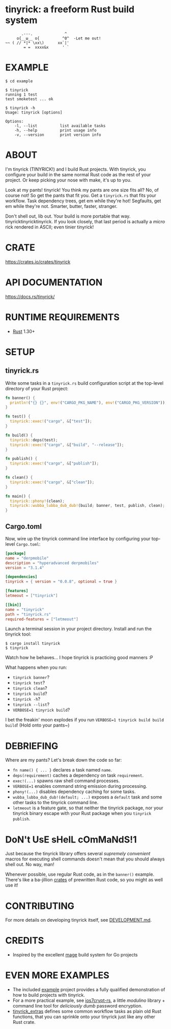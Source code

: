 # tinyrick: a freeform Rust build system

```
       .---.              ^
     o{__ω__ o{          ^0^  -Let me out!
~~ ( // *|* \xx\)      xx`|'
        = =  xxxx&x      ' `
```

# EXAMPLE

```console
$ cd example

$ tinyrick
running 1 test
test smoketest ... ok

$ tinyrick -h
Usage: tinyrick [options]

Options:
    -l, --list          list available tasks
    -h, --help          print usage info
    -v, --version       print version info
```

# ABOUT

I'm tinyrick (TINYRICK!) and I build Rust projects. With tinyrick, you configure your build in the same normal Rust code as the rest of your project. Or keep picking your nose with make, it's up to you.

Look at my pants! tinyrick! You think my pants are one size fits all? No, of course not! So get the pants that fit you. Get a `tinyrick.rs` that fits your workflow. Task dependency trees, get em while they're hot! Segfaults, get em while they're not. Smarter, butter, faster, stranger.

Don't shell out, lib out. Your build is more portable that way. tinyricktinyricktinyrick. If you look closely, that last period is actually a *micro* rick rendered in ASCII; even tinier tinyrick!

# CRATE

https://crates.io/crates/tinyrick

# API DOCUMENTATION

https://docs.rs/tinyrick/

# RUNTIME REQUIREMENTS

* [Rust](https://www.rust-lang.org/en-US/) 1.30+

# SETUP

## tinyrick.rs

Write some tasks in a `tinyrick.rs` build configuration script at the top-level directory of your Rust project:

```rust
fn banner() {
  println!("{} {}", env!("CARGO_PKG_NAME"), env!("CARGO_PKG_VERSION"));
}

fn test() {
  tinyrick::exec!("cargo", &["test"]);
}

fn build() {
  tinyrick::deps(test);
  tinyrick::exec!("cargo", &["build", "--release"]);
}

fn publish() {
  tinyrick::exec!("cargo", &["publish"]);
}

fn clean() {
  tinyrick::exec!("cargo", &["clean"]);
}

fn main() {
  tinyrick::phony!(clean);
  tinyrick::wubba_lubba_dub_dub!(build; banner, test, publish, clean);
}
```

## Cargo.toml

Now, wire up the tinyrick command line interface by configuring your top-level `Cargo.toml`:

```toml
[package]
name = "derpmobile"
description = "hyperadvanced derpmobiles"
version = "3.1.4"

[dependencies]
tinyrick = { version = "0.0.8", optional = true }

[features]
letmeout = ["tinyrick"]

[[bin]]
name = "tinyrick"
path = "tinyrick.rs"
required-features = ["letmeout"]
```

Launch a terminal session in your project directory. Install and run the tinyrick tool:

```console
$ cargo install tinyrick
$ tinyrick
```

Watch how he behaves... I hope tinyrick is practicing good manners :P

What happens when you run:

* `tinyrick banner`?
* `tinyrick test`?
* `tinyrick clean`?
* `tinyrick build`?
* `tinyrick -h`?
* `tinyrick --list`?
* `VERBOSE=1 tinyrick build`?

I bet the freakin' moon explodes if you run `VERBOSE=1 tinyrick build build build`! (Hold onto your pants~)

# DEBRIEFING

Where are my pants? Let's break down the code so far:

* `fn name() { ... }` declares a task named `name`.
* `deps(requirement)` caches a dependency on task `requirement`.
* `exec!(...)` spawns raw shell command processes.
* `VERBOSE=1` enables command string emission during processing.
* `phony!(...)` disables dependency caching for some tasks.
* `wubba_lubba_dub_dub!(default; ...)` exposes a `default` task and some other tasks to the tinyrick command line.
* `letmeout` is a feature gate, so that neither the tinyrick package, nor your tinyrick binary escape with your Rust package when you `tinyrick publish`.

# DoN't UsE sHelL cOmMaNdS!1

Just because the tinyrick library offers several *supremely convenient* macros for executing shell commands doesn't mean that you should always shell out. No way, man!

Whenever possible, use regular Rust code, as in the `banner()` example. There's like a ba-jillion [crates](https://crates.io) of prewritten Rust code, so you might as well use it!

# CONTRIBUTING

For more details on developing tinyrick itself, see [DEVELOPMENT.md](DEVELOPMENT.md).

# CREDITS

* Inspired by the excellent [mage](https://magefile.org/) build system for Go projects

# EVEN MORE EXAMPLES

* The included [example](example) project provides a fully qualified demonstration of how to build projects with tinyrick.
* For a more practical example, see [ios7crypt-rs](https://github.com/mcandre/ios7crypt-rs), a little *modulino* library + command line tool for *deliciously dumb* password encryption.
* [tinyrick_extras](https://github.com/mcandre/tinyrick_extras) defines some common workflow tasks as plain old Rust functions, that you can sprinkle onto your tinyrick just like any other Rust crate.
